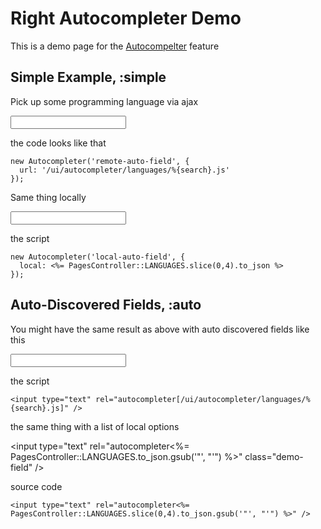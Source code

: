 # Right Autocompleter Demo

This is a demo page for the [Autocompelter](/ui/autocompleter) feature


## Simple Example, :simple

Pick up some programming language via ajax

<input type="text" id="remote-auto-field" class="demo-field" />
<script type="text/javascript">
  // <![CDATA[
    new Autocompleter('remote-auto-field', {
      url: '/ui/autocompleter/languages/%{search}.js'
    });
  // ]]>
</script>

the code looks like that

    new Autocompleter('remote-auto-field', {
      url: '/ui/autocompleter/languages/%{search}.js'
    });

Same thing locally

<input type="text" id="local-auto-field" class="demo-field" />
<script type="text/javascript">
  // <![CDATA[
    new Autocompleter('local-auto-field', {
      local: <%= PagesController::LANGUAGES.to_json %>
    });
  // ]]>
</script>

the script

    new Autocompleter('local-auto-field', {
      local: <%= PagesController::LANGUAGES.slice(0,4).to_json %>
    });

## Auto-Discovered Fields, :auto

You might have the same result as above with auto discovered fields like this

<input type="text" rel="autocompleter[/ui/autocompleter/languages/%{search}.js]" class="demo-field" />

the script

    <input type="text" rel="autocompleter[/ui/autocompleter/languages/%{search}.js]" />

the same thing with a list of local options

<input type="text" rel="autocompleter<%= PagesController::LANGUAGES.to_json.gsub('"', "'") %>" class="demo-field" />

source code

    <input type="text" rel="autocompleter<%= PagesController::LANGUAGES.slice(0,4).to_json.gsub('"', "'") %>" />

<div style="height: 10em"> </div>
